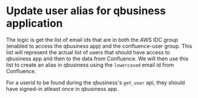 # Update user alias for qbusiness application

The logic is get the list of email ids that are in both the AWS IDC group (enabled to access the qbusiness app) and the confluence-user group. This list will represent the actual list of users that should have access to qbusiness app and then to the data from Confluence. We will then use this list to create an alias in qbusiness using the `lowercased` email id from Confluence.

For a userid to be found during the qbusiness's `get_user` api, they should have signed-in atleast once in qbusiness app. 
